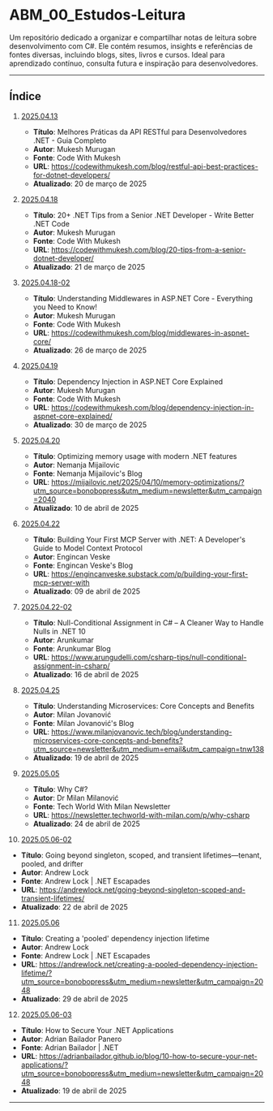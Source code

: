 # ABM_00_Estudos-Leitura

Um repositório dedicado a organizar e compartilhar notas de leitura sobre desenvolvimento com C#. Ele contém resumos, insights e referências de fontes diversas, incluindo blogs, sites, livros e cursos. Ideal para aprendizado contínuo, consulta futura e inspiração para desenvolvedores.

---

## Índice

1. [2025.04.13](./20250413.md)

   - **Título**: Melhores Práticas da API RESTful para Desenvolvedores .NET - Guia Completo
   - **Autor**: Mukesh Murugan
   - **Fonte**: Code With Mukesh
   - **URL**: https://codewithmukesh.com/blog/restful-api-best-practices-for-dotnet-developers/
   - **Atualizado**: 20 de março de 2025

2. [2025.04.18](./20250418.md)

   - **Título**: 20+ .NET Tips from a Senior .NET Developer - Write Better .NET Code
   - **Autor**: Mukesh Murugan
   - **Fonte**: Code With Mukesh
   - **URL**: https://codewithmukesh.com/blog/20-tips-from-a-senior-dotnet-developer/
   - **Atualizado**: 21 de março de 2025

3. [2025.04.18-02](./20250418-02.md)

   - **Título**: Understanding Middlewares in ASP.NET Core - Everything you Need to Know!
   - **Autor**: Mukesh Murugan
   - **Fonte**: Code With Mukesh
   - **URL**: https://codewithmukesh.com/blog/middlewares-in-aspnet-core/
   - **Atualizado**: 26 de março de 2025

4. [2025.04.19](./20250419.md)

   - **Título**: Dependency Injection in ASP.NET Core Explained
   - **Autor**: Mukesh Murugan
   - **Fonte**: Code With Mukesh
   - **URL**: https://codewithmukesh.com/blog/dependency-injection-in-aspnet-core-explained/
   - **Atualizado**: 30 de março de 2025

5. [2025.04.20](./20250420.md)

   - **Título**: Optimizing memory usage with modern .NET features
   - **Autor**: Nemanja Mijailovic
   - **Fonte**: Nemanja Mijailovic's Blog
   - **URL**: https://mijailovic.net/2025/04/10/memory-optimizations/?utm_source=bonobopress&utm_medium=newsletter&utm_campaign=2040
   - **Atualizado**: 10 de abril de 2025

6. [2025.04.22](./20250422.md)

   - **Título**: Building Your First MCP Server with .NET: A Developer's Guide to Model Context Protocol
   - **Autor**: Engincan Veske
   - **Fonte**: Engincan Veske's Blog
   - **URL**: https://engincanveske.substack.com/p/building-your-first-mcp-server-with
   - **Atualizado**: 09 de abril de 2025

7. [2025.04.22-02](./20250422-02.md)

   - **Título**: Null-Conditional Assignment in C# – A Cleaner Way to Handle Nulls in .NET 10
   - **Autor**: Arunkumar
   - **Fonte**: Arunkumar Blog
   - **URL**: https://www.arungudelli.com/csharp-tips/null-conditional-assignment-in-csharp/
   - **Atualizado**: 16 de abril de 2025

8. [2025.04.25](./20250425.md)

   - **Título**: Understanding Microservices: Core Concepts and Benefits
   - **Autor**: Milan Jovanović
   - **Fonte**: Milan Jovanović's Blog
   - **URL**: https://www.milanjovanovic.tech/blog/understanding-microservices-core-concepts-and-benefits?utm_source=newsletter&utm_medium=email&utm_campaign=tnw138
   - **Atualizado**: 19 de abril de 2025

9. [2025.05.05](./20250505.md)

   - **Título**: Why C#?
   - **Autor**: Dr Milan Milanović
   - **Fonte**: Tech World With Milan Newsletter
   - **URL**: https://newsletter.techworld-with-milan.com/p/why-csharp
   - **Atualizado**: 24 de abril de 2025

10. [2025.05.06-02](./20250506-02.md)

   - **Título**: Going beyond singleton, scoped, and transient lifetimes—tenant, pooled, and drifter
   - **Autor**: Andrew Lock
   - **Fonte**: Andrew Lock | .NET Escapades
   - **URL**: https://andrewlock.net/going-beyond-singleton-scoped-and-transient-lifetimes/
   - **Atualizado**: 22 de abril de 2025

11. [2025.05.06](./20250506.md)

   - **Título**: Creating a 'pooled' dependency injection lifetime
   - **Autor**: Andrew Lock
   - **Fonte**: Andrew Lock | .NET Escapades
   - **URL**: https://andrewlock.net/creating-a-pooled-dependency-injection-lifetime/?utm_source=bonobopress&utm_medium=newsletter&utm_campaign=2048
   - **Atualizado**: 29 de abril de 2025

12. [2025.05.06-03](./20250506-03.md)

- **Título**: How to Secure Your .NET Applications
- **Autor**: Adrian Bailador Panero
- **Fonte**: Adrian Bailador | .NET
- **URL**: https://adrianbailador.github.io/blog/10-how-to-secure-your-net-applications/?utm_source=bonobopress&utm_medium=newsletter&utm_campaign=2048
- **Atualizado**: 19 de abril de 2025

---
